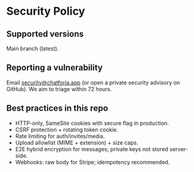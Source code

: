# Security Policy

## Supported versions
Main branch (latest).

## Reporting a vulnerability
Email security@chatforia.app (or open a private security advisory on GitHub). We aim to triage within 72 hours.

## Best practices in this repo
- HTTP-only, SameSite cookies with secure flag in production.
- CSRF protection + rotating token cookie.
- Rate limiting for auth/invites/media.
- Upload allowlist (MIME + extension) + size caps.
- E2E hybrid encryption for messages; private keys not stored server-side.
- Webhooks: raw body for Stripe; idempotency recommended.

